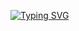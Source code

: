 
[![Typing SVG](https://readme-typing-svg.herokuapp.com?color=%7d0000&lines=I+learn+programming+and+development)](https://git.io/typing-svg)
